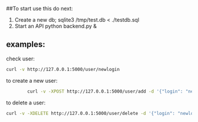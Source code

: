 ##To start use this do next:
1. Create a new db;
    sqlite3 /tmp/test.db < ./testdb.sql
2. Start an API
    python backend.py &


## examples:
check user:
```bash
curl -v http://127.0.0.1:5000/user/newlogin
```
to create a new user:
```bash
        curl -v -XPOST http://127.0.0.1:5000/user/add -d '{"login": "newlogin", "name": "his name", "last_name": "his_surname"}' -H 'Content-type:application/json'
```

to delete a user:
```bash
curl -v -XDELETE http://127.0.0.1:5000/user/delete -d '{"login": "newlogin"} -H 'Content-type:application/json'
```
